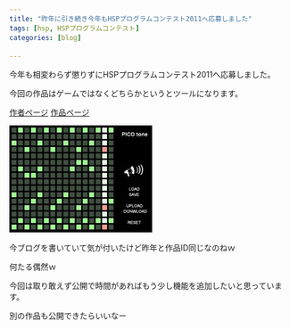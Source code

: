 ```yaml
---
title: "昨年に引き続き今年もHSPプログラムコンテスト2011へ応募しました"
tags: [hsp, HSPプログラムコンテスト]
categories: [blog]

---
```


今年も相変わらず懲りずにHSPプログラムコンテスト2011へ応募しました。

今回の作品はゲームではなくどちらかというとツールになります。

[作者ページ][1] [作品ページ][2]

 [1]: http://hsp.tv/contest2011/entry.php?id=27&mode=author
 [2]: http://hsp.tv/contest2011/entry.php?id=91

[![PICO tone][3]][4]

 [3]: /images/2011_0831_picotone2.jpg
 [4]: /images/2011_0831_picotone.jpg

今ブログを書いていて気が付いたけど昨年と作品ID同じなのねｗ

何たる偶然ｗ

今回は取り敢えず公開で時間があればもう少し機能を追加したいと思っています。

別の作品も公開できたらいいなー